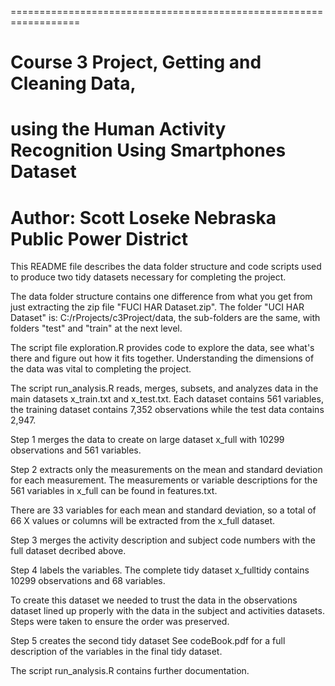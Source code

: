 ==================================================================
# Course 3 Project, Getting and Cleaning Data, 
using the Human Activity Recognition Using Smartphones Dataset
==================================================================
Author: Scott Loseke
Nebraska Public Power District
==================================================================

This README file describes the data folder structure and code scripts used to produce
two tidy datasets necessary for completing the project.

The data folder structure contains one difference from what you get from just extracting 
the zip file "FUCI HAR Dataset.zip". The folder "UCI HAR Dataset" is: C:/rProjects/c3Project/data,
the sub-folders are the same, with folders "test" and "train" at the next level.

The script file exploration.R provides code to explore the data, see what's there and figure out
how it fits together. Understanding the dimensions of the data was vital to completing the project.

The script run_analysis.R reads, merges, subsets, and analyzes data in the main datasets
x_train.txt and x_test.txt. Each dataset contains 561 variables, the training dataset contains
7,352 observations while the test data contains 2,947.

Step 1 merges the data to create on large dataset x_full with 10299 observations and 561 variables.

Step 2 extracts only the measurements on the mean and standard deviation for each measurement.
The measurements or variable descriptions for the 561 variables in x_full can be found in features.txt. 

There are 33 variables for each mean and standard deviation, so a total of 66 X values or columns will be
extracted from the x_full dataset.

Step 3 merges the activity description and subject code numbers with the full dataset decribed above.

Step 4 labels the variables. The complete tidy dataset x_fulltidy contains 10299 observations and 68 variables.

To create this dataset we needed to trust the data in the observations dataset lined up properly with the data in
the subject and activities datasets. Steps were taken to ensure the order was preserved.

Step 5 creates the second tidy dataset
See codeBook.pdf for a full description of the variables in the final tidy dataset.

The script run_analysis.R contains further documentation.



